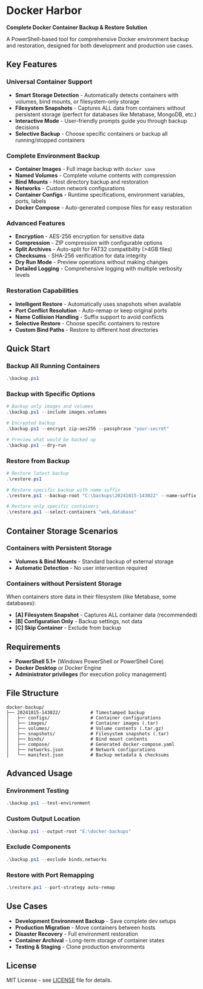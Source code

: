 # Docker Harbor

**Complete Docker Container Backup & Restore Solution**

A PowerShell-based tool for comprehensive Docker environment backup and restoration, designed for both development and production use cases.

## Key Features

### Universal Container Support
- **Smart Storage Detection** - Automatically detects containers with volumes, bind mounts, or filesystem-only storage
- **Filesystem Snapshots** - Captures ALL data from containers without persistent storage (perfect for databases like Metabase, MongoDB, etc.)
- **Interactive Mode** - User-friendly prompts guide you through backup decisions
- **Selective Backup** - Choose specific containers or backup all running/stopped containers

### Complete Environment Backup
- **Container Images** - Full image backup with `docker save`
- **Named Volumes** - Complete volume contents with compression
- **Bind Mounts** - Host directory backup and restoration
- **Networks** - Custom network configurations
- **Container Configs** - Runtime specifications, environment variables, ports, labels
- **Docker Compose** - Auto-generated compose files for easy restoration

### Advanced Features
- **Encryption** - AES-256 encryption for sensitive data
- **Compression** - ZIP compression with configurable options
- **Split Archives** - Auto-split for FAT32 compatibility (>4GB files)
- **Checksums** - SHA-256 verification for data integrity
- **Dry Run Mode** - Preview operations without making changes
- **Detailed Logging** - Comprehensive logging with multiple verbosity levels

### Restoration Capabilities
- **Intelligent Restore** - Automatically uses snapshots when available
- **Port Conflict Resolution** - Auto-remap or keep original ports
- **Name Collision Handling** - Suffix support to avoid conflicts
- **Selective Restore** - Choose specific containers to restore
- **Custom Bind Paths** - Restore to different host directories

## Quick Start

### Backup All Running Containers
```powershell
.\backup.ps1
```

### Backup with Specific Options
```powershell
# Backup only images and volumes
.\backup.ps1 --include images,volumes

# Encrypted backup
.\backup.ps1 --encrypt zip-aes256 --passphrase "your-secret"

# Preview what would be backed up
.\backup.ps1 --dry-run
```

### Restore from Backup
```powershell
# Restore latest backup
.\restore.ps1

# Restore specific backup with name suffix
.\restore.ps1 --backup-root "C:\backups\20241015-143022" --name-suffix "-restored"

# Restore only specific containers
.\restore.ps1 --select-containers "web,database"
```

## Container Storage Scenarios

### Containers with Persistent Storage
- **Volumes & Bind Mounts** - Standard backup of external storage
- **Automatic Detection** - No user intervention required

### Containers without Persistent Storage
When containers store data in their filesystem (like Metabase, some databases):
- **[A] Filesystem Snapshot** - Captures ALL container data (recommended)
- **[B] Configuration Only** - Backup settings, not data
- **[C] Skip Container** - Exclude from backup

## Requirements

- **PowerShell 5.1+** (Windows PowerShell or PowerShell Core)
- **Docker Desktop** or Docker Engine
- **Administrator privileges** (for execution policy management)

## File Structure

```
docker-backup/
├── 20241015-143022/           # Timestamped backup
│   ├── configs/               # Container configurations
│   ├── images/                # Container images (.tar)
│   ├── volumes/               # Volume contents (.tar.gz)
│   ├── snapshots/             # Filesystem snapshots (.tar)
│   ├── binds/                 # Bind mount contents
│   ├── compose/               # Generated docker-compose.yaml
│   ├── networks.json          # Network configurations
│   └── manifest.json          # Backup metadata & checksums
```

## Advanced Usage

### Environment Testing
```powershell
.\backup.ps1 --test-environment
```

### Custom Output Location
```powershell
.\backup.ps1 --output-root "E:\docker-backups"
```

### Exclude Components
```powershell
.\backup.ps1 --exclude binds,networks
```

### Restore with Port Remapping
```powershell
.\restore.ps1 --port-strategy auto-remap
```

## Use Cases

- **Development Environment Backup** - Save complete dev setups
- **Production Migration** - Move containers between hosts
- **Disaster Recovery** - Full environment restoration
- **Container Archival** - Long-term storage of container states
- **Testing & Staging** - Clone production environments

## License

MIT License - see [LICENSE](LICENSE) file for details.
